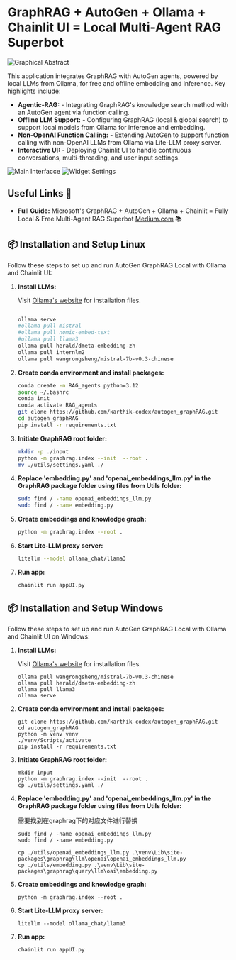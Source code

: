 # GraphRAG + AutoGen + Ollama + Chainlit UI = Local Multi-Agent RAG Superbot  

![Graphical Abstract](https://github.com/karthik-codex/autogen_graphRAG/blob/main/images/1721017707759.jpg?raw=true)

This application integrates GraphRAG with AutoGen agents, powered by local LLMs from Ollama, for free and offline embedding and inference. Key highlights include:
 - **Agentic-RAG:** - Integrating GraphRAG's knowledge search method with an AutoGen agent via function calling.
 - **Offline LLM Support:** - Configuring GraphRAG (local & global search) to support local models from Ollama for inference
 and embedding.
 - **Non-OpenAI Function Calling:** - Extending AutoGen to support function calling with non-OpenAI LLMs from Ollama via Lite-LLM proxy
server.
 - **Interactive UI:** - Deploying Chainlit UI to handle continuous conversations, multi-threading, and user input settings.

![Main Interfacce](https://github.com/karthik-codex/autogen_graphRAG/blob/main/images/UI1.webp?raw=true)
![Widget Settings](https://github.com/karthik-codex/autogen_graphRAG/blob/main/images/U2.webp?raw=true)

## Useful Links 🔗

- **Full Guide:** Microsoft's GraphRAG + AutoGen + Ollama + Chainlit = Fully Local & Free Multi-Agent RAG Superbot [Medium.com](https://medium.com/@karthik.codex/microsofts-graphrag-autogen-ollama-chainlit-fully-local-free-multi-agent-rag-superbot-61ad3759f06f) 📚

## 📦 Installation and Setup Linux

Follow these steps to set up and run AutoGen GraphRAG Local with Ollama and Chainlit UI:

1. **Install LLMs:**

    Visit [Ollama's website](https://ollama.com/) for installation files.

    ```bash
    
    ollama serve
    #ollama pull mistral
    #ollama pull nomic-embed-text
    #ollama pull llama3
    ollama pull herald/dmeta-embedding-zh
    ollama pull internlm2
    ollama pull wangrongsheng/mistral-7b-v0.3-chinese
    ```

2. **Create conda environment and install packages:**
    ```bash
   conda create -n RAG_agents python=3.12
   source ~/.bashrc 
   conda init
   conda activate RAG_agents
   git clone https://github.com/karthik-codex/autogen_graphRAG.git
   cd autogen_graphRAG
   pip install -r requirements.txt
    ```    
3. **Initiate GraphRAG root folder:**
    ```bash
    mkdir -p ./input
    python -m graphrag.index --init  --root .
    mv ./utils/settings.yaml ./
    ```      
4. **Replace 'embedding.py' and 'openai_embeddings_llm.py' in the GraphRAG package folder using files from Utils folder:**
    ```bash
    sudo find / -name openai_embeddings_llm.py
    sudo find / -name embedding.py
    ```      
5. **Create embeddings and knowledge graph:**
    ```bash
    python -m graphrag.index --root .
    ```         
6. **Start Lite-LLM proxy server:**
    ```bash
    litellm --model ollama_chat/llama3
    ```    
7. **Run app:**
    ```bash
    chainlit run appUI.py
    ```                

## 📦 Installation and Setup Windows

Follow these steps to set up and run AutoGen GraphRAG Local with Ollama and Chainlit UI on Windows:

1. **Install LLMs:**

    Visit [Ollama's website](https://ollama.com/) for installation files.

    ```pwsh
    ollama pull wangrongsheng/mistral-7b-v0.3-chinese
    ollama pull herald/dmeta-embedding-zh
    ollama pull llama3
    ollama serve
    ```

2. **Create conda environment and install packages:**
    ```pwsh
    git clone https://github.com/karthik-codex/autogen_graphRAG.git
    cd autogen_graphRAG
    python -m venv venv
    ./venv/Scripts/activate
    pip install -r requirements.txt
    ```    
3. **Initiate GraphRAG root folder:**
    ```pwsh
    mkdir input
    python -m graphrag.index --init  --root .
    cp ./utils/settings.yaml ./
    ```      
4. **Replace 'embedding.py' and 'openai_embeddings_llm.py' in the GraphRAG package folder using files from Utils folder:**

    需要找到在graphrag下的对应文件进行替换
    ```pwsh
    sudo find / -name openai_embeddings_llm.py
    sudo find / -name embedding.py
    ```   


    ```pwsh
    cp ./utils/openai_embeddings_llm.py .\venv\Lib\site-packages\graphrag\llm\openai\openai_embeddings_llm.py
    cp ./utils/embedding.py .\venv\Lib\site-packages\graphrag\query\llm\oai\embedding.py 
    ```      
5. **Create embeddings and knowledge graph:**
    ```pwsh
    python -m graphrag.index --root .
    ```         
6. **Start Lite-LLM proxy server:**
    ```pwsh
    litellm --model ollama_chat/llama3
    ```    
7. **Run app:**
    ```pwsh
    chainlit run appUI.py
    ```                
